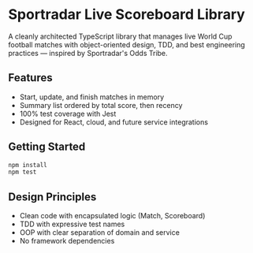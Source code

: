 # Sportradar Live Scoreboard Library

A cleanly architected TypeScript library that manages live World Cup football matches with object-oriented design, TDD, and best engineering practices — inspired by Sportradar's Odds Tribe.

## Features

- Start, update, and finish matches in memory
- Summary list ordered by total score, then recency
- 100% test coverage with Jest
- Designed for React, cloud, and future service integrations

## Getting Started

```bash
npm install
npm test
```

## Design Principles

- Clean code with encapsulated logic (Match, Scoreboard)
- TDD with expressive test names
- OOP with clear separation of domain and service
- No framework dependencies
